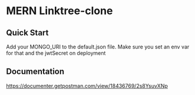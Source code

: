 # MERN Linktree-clone

## Quick Start

Add your MONGO_URI to the default.json file. Make sure you set an env var for that and the jwtSecret on deployment

## Documentation

https://documenter.getpostman.com/view/18436769/2s8YsuvXNp